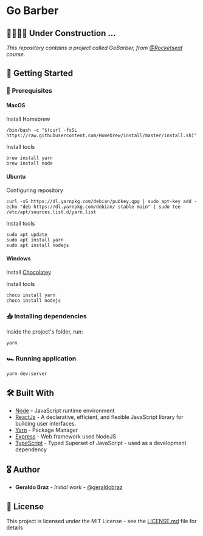 # Go Barber

## 🚧👷🏻‍♂️ Under Construction ...
*This repository contains a project called GoBarber, from [@Rocketseat](https://github.com/Rocketseat) course.*

## 🚀 Getting Started

### 🚨 Prerequisites

#### MacOS
Install Homebrew

```
/bin/bash -c "$(curl -fsSL https://raw.githubusercontent.com/Homebrew/install/master/install.sh)"
```
Install tools

```
brew install yarn
brew install node
```

#### Ubuntu
Configuring repository

```
curl -sS https://dl.yarnpkg.com/debian/pubkey.gpg | sudo apt-key add -
echo "deb https://dl.yarnpkg.com/debian/ stable main" | sudo tee /etc/apt/sources.list.d/yarn.list
```
Install tools

```
sudo apt update
sudo apt install yarn
sudo apt install nodejs
```

#### Windows
Install [Chocolatey](https://chocolatey.org/install)

Install tools
```
choco install yarn
choco install nodejs
```


### 📥 Installing dependencies

Inside the project's folder, run:

```
yarn
```

### 🏎 Running application

```
yarn dev:server
```

## 🛠 Built With

* [Node](https://nodejs.org/) - JavaScript runtime environment
* [ReactJs](https://reactjs.org/) - A declarative, efficient, and flexible JavaScript library for building user interfaces.
* [Yarn](https://yarnpkg.com/) - Package Manager
* [Express](https://expressjs.com/) - Web framework used NodeJS
* [TypeScript](https://www.typescriptlang.org/) - Typed Superset of JavaScript - used as a development dependency

## 🎖 Author
* **Geraldo Braz** - *Initial work* - [@geraldobraz](https://github.com/geraldobraz)

## 📝 License

This project is licensed under the MIT License - see the [LICENSE.md](LICENSE.md) file for details
